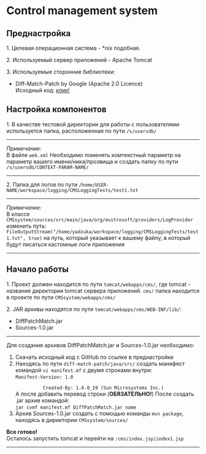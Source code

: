 <h1>Control management system</h1>

<h2>Преднастройка</h2>
<p>1. Целевая операционная система - *nix подобная.</p>
<p>2. Используемый сервер приложений - Apache Tomcat </p>
<p>3. Используемые сторонние библиотеки: </p>
    <ul>
        <li>Diff-Match-Patch by Google (Apache 2.0 Licence)<br/>
            Исходный код: <a href="https://github.com/google/diff-match-patch">клик!</a> 
        </li>
    </ul>
<h2>Настройка компонентов</h2>
<p>1. В качестве тестовой директории для работы с пользователями 
    используется папка, расположенная по пути <code>/s/usersdb/</code>
</p>
<hr/>
    <i>Примечание:</i><br/>
    В файле <code>web.xml</code>
    Необходимо поменять комтекстный параметр на параметр вашего имени/ника/прозвища
    и создать папку по пути <code>/s/usersdb/CONTEXT-PARAM-NAME/</code>
<hr/>
<p>2. Папка для логов по пути 
    <code>/home/USER-NAME/workspace/logging/CMSLoggingTests/test1.txt</code>
</p>
<hr/>
    <i>Примечание:</i><br/>
    В классе 
    <code>CMSsystem/sources/src/main/java/org/eustrosoft/providers/LogProvider</code>
    изменить путь: <br/>
    <code>FileOutputStream("/home/yadzuka/workspace/logging/CMSLoggingTests/test1.txt", true)</code>
    на путь, который указывает к вашему файлу, в который будут писаться кастомные логи приложения
<hr/>
<h2>Начало работы</h2>
<p>1. Проект должен находится по пути <code>tomcat/webapps/cms/</code>, 
где tomcat - название директории tomcat сервера приложений.
<code>cms/</code> папка находится в проекте по пути <code>CMSsystem/webapps/cms/</code>
</p>
<p>2. JAR архивы находятся по пути <code>tomcat/webapps/cms/WEB-INF/lib/</code>:</p>
<ul>
    <li>DiffPatchMatch.jar</li>
    <li>Sources-1.0.jar</li>
</ul>
<hr/>
<p>Для создания архивов DiffPatchMatch.jar и Sources-1.0.jar необходимо:</p>
<ol>
    <li>Скачать исходный код с GitHub по ссылке в преднастройке</li>
    <li>Находясь по пути <code>diff-match-patch/java/src/</code> создать манифест 
    командой <code>vi manifest.mf</code> с двумя строками внутри:<br/>
    <code>Manifest-Version: 1.0<br/>
          Created-By: 1.6.0_19 (Sun Microsystems Inc.)</code>
          <br/>
    А после добавить перевод строки (<b>ОБЯЗАТЕЛЬНО!</b>)
    После создать .jar архив командой:<br/>
    <code>jar cvmf manifest.mf DiffPatchMatch.jar name</code>
    </li>
    <li>
    Архив Sources-1.0.jar создать с помощью команды
    <code>mvn package</code>, находясь в дириктории
    <code>CMSsystem/sources/</code>
    </li>
</ol>
<p><b>Все готово!</b><br/>
Осталось запустить tomcat и перейти на <code>:cms/index.jsp|index1.jsp</code>
</p>
<hr/>
